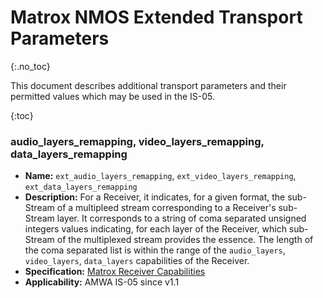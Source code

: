 # Matrox NMOS Extended Transport Parameters
{:.no_toc}

This document describes additional transport parameters and their permitted values which may be used in the IS-05.

{:toc}

### audio_layers_remapping, video_layers_remapping, data_layers_remapping
- **Name:** `ext_audio_layers_remapping`, `ext_video_layers_remapping`, `ext_data_layers_remapping`
- **Description:** For a Receiver, it indicates, for a given format, the sub-Stream of a multipleed stream corresponding to a Receiver's sub-Stream layer. It corresponds to a string of coma separated unsigned integers values indicating, for each layer of the Receiver, which sub-Stream of the multiplexed stream provides the essence. The length of the coma separated list is within the range of the `audio_layers`, `video_layers`, `data_layers` capabilities of the Receiver.
- **Specification:** [Matrox Receiver Capabilities](https://github.com/alabou/NMOS-MatroxOnly/blob/main/ReceiverCapabilities.md)
- **Applicability:** AMWA IS-05 since v1.1
